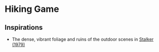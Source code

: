 # Hiking Game

## Inspirations

- The dense, vibrant foliage and ruins of the outdoor scenes in [Stalker (1979)](stalker.md)
